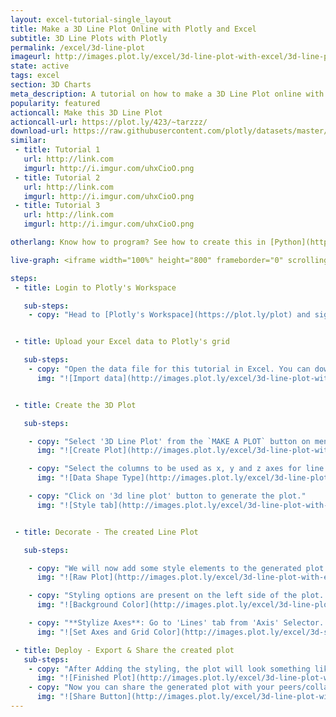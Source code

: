 ```yaml
---
layout: excel-tutorial-single_layout
title: Make a 3D Line Plot Online with Plotly and Excel
subtitle: 3D Line Plots with Plotly
permalink: /excel/3d-line-plot
imageurl: http://images.plot.ly/excel/3d-line-plot-with-excel/3d-line-plot-with-excel-thumb.png
state: active
tags: excel
section: 3D Charts
meta_description: A tutorial on how to make a 3D Line Plot online with Excel.
popularity: featured
actioncall: Make this 3D Line Plot
actioncall-url: https://plot.ly/423/~tarzzz/
download-url: https://raw.githubusercontent.com/plotly/datasets/master/line_3d_dataset.csv
similar:
 - title: Tutorial 1
   url: http://link.com
   imgurl: http://i.imgur.com/uhxCioO.png
 - title: Tutorial 2
   url: http://link.com
   imgurl: http://i.imgur.com/uhxCioO.png
 - title: Tutorial 3
   url: http://link.com
   imgurl: http://i.imgur.com/uhxCioO.png

otherlang: Know how to program? See how to create this in [Python](https://plot.ly/python/3d-line-plots/) or [R](https://plot.ly/r/3d-line-plots/).

live-graph: <iframe width="100%" height="800" frameborder="0" scrolling="no" src="https://plot.ly/~tarzzz/423.embed"></iframe>

steps:
 - title: Login to Plotly's Workspace

   sub-steps:
    - copy: "Head to [Plotly's Workspace](https://plot.ly/plot) and sign into your free Plotly account."


 - title: Upload your Excel data to Plotly's grid

   sub-steps:
    - copy: "Open the data file for this tutorial in Excel. You can download the file here in [CSV format](https://raw.githubusercontent.com/plotly/datasets/master/line_3d_dataset.csv). Click on 'ADD DATA' button on the workspace, and upload the data file."
      img: "![Import data](http://images.plot.ly/excel/3d-line-plot-with-excel/upload-data-file.png)"


 - title: Create the 3D Plot

   sub-steps:

    - copy: "Select '3D Line Plot' from the `MAKE A PLOT` button on menu bar."
      img: "![Create Plot](http://images.plot.ly/excel/3d-line-plot-with-excel/3d-line-plot-from-menu.png)"

    - copy: "Select the columns to be used as x, y and z axes for line plot."
      img: "![Data Shape Type](http://images.plot.ly/excel/3d-line-plot-with-excel/select-data-axes.png)"

    - copy: "Click on '3d line plot' button to generate the plot."
      img: "![Style tab](http://images.plot.ly/excel/3d-line-plot-with-excel/plot-3d-line.png)"  


 - title: Decorate - The created Line Plot

   sub-steps:

    - copy: "We will now add some style elements to the generated plot."
      img: "![Raw Plot](http://images.plot.ly/excel/3d-line-plot-with-excel/raw-3d-plot.png)"

    - copy: "Styling options are present on the left side of the plot. To set the background color, (1) Click on the 'Axis' selector on the options menu on the left side of the plot, (2) Click on the 'Lines' tab from the pop-up, (3) Set 'Background' to 'On', and (4) Select background color from the color pallete."
      img: "![Background Color](http://images.plot.ly/excel/3d-line-plot-with-excel/set-background.png)"

    - copy: "**Stylize Axes**: Go to 'Lines' tab from 'Axis' Selector. (1) Set Grid Lines to 'On' and select white color from pop-up, (2) Set Zero Lines to 'On' and select white color from pop-up"
      img: "![Set Axes and Grid Color](http://images.plot.ly/excel/3d-surface-plot-with-excel/set-axis-color.png)"

 - title: Deploy - Export & Share the created plot
   sub-steps:
    - copy: "After Adding the styling, the plot will look something like this:"
      img: "![Finished Plot](http://images.plot.ly/excel/3d-line-plot-with-excel/thumb-3d-line-plot-with-excel.png)"
    - copy: "Now you can share the generated plot with your peers/collaborators (basically, anyone you want to!). Click on share button on left menu bar:"
      img: "![Share Button](http://images.plot.ly/excel/3d-line-plot-with-excel/share-plot-button.png)"
---
```

